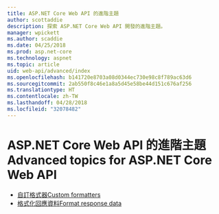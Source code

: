 ```yaml
---
title: ASP.NET Core Web API 的進階主題
author: scottaddie
description: 探索 ASP.NET Core Web API 開發的進階主題。
manager: wpickett
ms.author: scaddie
ms.date: 04/25/2018
ms.prod: asp.net-core
ms.technology: aspnet
ms.topic: article
uid: web-api/advanced/index
ms.openlocfilehash: b141720e8703a08d0344ec730e98c8f789ac63d6
ms.sourcegitcommit: 2ab550f8c46e1a8a5d45e58be44d151c676af256
ms.translationtype: HT
ms.contentlocale: zh-TW
ms.lasthandoff: 04/28/2018
ms.locfileid: "32078482"
---
```

# <a name="advanced-topics-for-aspnet-core-web-api"></a><span data-ttu-id="b69c8-103">ASP.NET Core Web API 的進階主題</span><span class="sxs-lookup"><span data-stu-id="b69c8-103">Advanced topics for ASP.NET Core Web API</span></span>

* [<span data-ttu-id="b69c8-104">自訂格式器</span><span class="sxs-lookup"><span data-stu-id="b69c8-104">Custom formatters</span></span>](xref:web-api/advanced/custom-formatters)
* [<span data-ttu-id="b69c8-105">格式化回應資料</span><span class="sxs-lookup"><span data-stu-id="b69c8-105">Format response data</span></span>](xref:web-api/advanced/formatting)